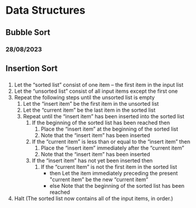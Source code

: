# Data Structures

## Bubble Sort



### 28/08/2023
## Insertion Sort
###
1.  Let the “sorted list” consist of one item – the first item in the input list
2.  Let the “unsorted list” consist of all input items except the first one
3.  Repeat the following steps until the unsorted list is empty
    1.  Let the “insert item” be the first item in the unsorted list
    2.  Let the “current item” be the last item in the sorted list
    3.  Repeat until the “insert item” has been inserted into the sorted list
        1.  If the beginning of the sorted list has been reached then
            1.  Place the “insert item” at the beginning of the sorted list
            2.  Note that the “insert item” has been inserted
        2.  If the “current item” is less than or equal to the “insert item” then
            1.  Place the “insert item” immediately after the “current item”
            2.  Note that the “insert item” has been inserted
        3.  If the “insert item” has not yet been inserted then
            1.  If the “current Item” is not the first item in the sorted list
                - then   Let the item immediately preceding the present
       "current item” be the new “current item”
                - else   Note that the beginning of the sorted list has been reached
4.  Halt (The sorted list now contains all of the input items, in order.)